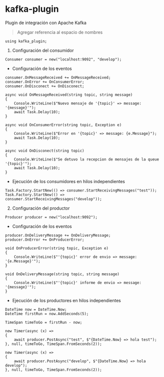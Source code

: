 # kafka-plugin
Plugin de integración con Apache Kafka
> Agregar referencia al espacio de nombres
```
using kafka_plugin;
```
1.   Configuración del consumidor
```
Consumer consumer = new("localhost:9092", "develop");
```
- Configuración de los eventos 
```
consumer.OnMessageReceived += OnMessageReceived;
consumer.OnError += OnConsumerError;
consumer.OnDisconect += OnDisconect;

async void OnMessageReceived(string topic, string message)
{
    Console.WriteLine($"Nuevo mensaje de '{topic}' => message: '{message}'");
    await Task.Delay(10);
}

async void OnConsumerError(string topic, Exception e)
{
    Console.WriteLine($"Error en '{topic}' => message: {e.Message}");
    await Task.Delay(10);
}

async void OnDisconect(string topic)
{
    Console.WriteLine($"Se detuvo la recepcion de mensajes de la queue '{topic}'");
    await Task.Delay(10);
}
```
- Ejecución de los consumidores en hilos independientes
```
Task.Factory.StartNew(() => consumer.StartReceivingMessages("test"));
Task.Factory.StartNew(() => consumer.StartReceivingMessages("develop"));
```
2.   Configuración del productor
```
Producer producer = new("localhost:9092");
```
- Configuración de los eventos
```
producer.OnDeliveryMessage += OnDeliveryMessage;
producer.OnError += OnProducerError;

void OnProducerError(string topic, Exception e)
{
    Console.WriteLine($"'{topic}' error de envio => message: '{e.Message}'");
}

void OnDeliveryMessage(string topic, string message)
{
    Console.WriteLine($"'{topic}' informe de envio => message: '{message}'");
}
```
- Ejecución de los productores en hilos independientes
```
DateTime now = DateTime.Now;
DateTime firstRun = now.AddSeconds(5);

TimeSpan timeToGo = firstRun - now;

new Timer(async (x) =>
{
    await producer.PostAsync("test", $"{DateTime.Now} => hola test");
}, null, timeToGo, TimeSpan.FromSeconds(2));

new Timer(async (x) =>
{
    await producer.PostAsync("develop", $"{DateTime.Now} => hola develop");
}, null, timeToGo, TimeSpan.FromSeconds(2));
```
